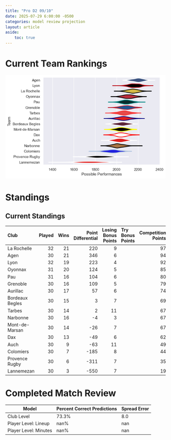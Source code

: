 ```yaml
---  
title: "Pro D2 09/10"  
date: 2025-07-29 6:00:00 -0500  
categories: model review projection  
layout: article  
aside:  
    toc: true  
---
```

# Current Team Rankings


![Club Rankings](plots/rankings_Pro_D2_0910.png)
# Standings

## Current Standings


| Club            |   Played |   Wins |   Point Differential |   Losing Bonus Points | Try Bonus Points   |   Competition Points |
|:----------------|---------:|-------:|---------------------:|----------------------:|:-------------------|---------------------:|
| La Rochelle     |       32 |     21 |                  220 |                     9 |                    |                   97 |
| Agen            |       30 |     21 |                  346 |                     6 |                    |                   94 |
| Lyon            |       32 |     19 |                  223 |                     4 |                    |                   92 |
| Oyonnax         |       31 |     20 |                  124 |                     5 |                    |                   85 |
| Pau             |       31 |     16 |                  104 |                     6 |                    |                   80 |
| Grenoble        |       30 |     16 |                  109 |                     5 |                    |                   79 |
| Aurillac        |       30 |     17 |                   57 |                     6 |                    |                   74 |
| Bordeaux Begles |       30 |     15 |                    3 |                     7 |                    |                   69 |
| Tarbes          |       30 |     14 |                    2 |                    11 |                    |                   67 |
| Narbonne        |       30 |     16 |                   -4 |                     3 |                    |                   67 |
| Mont-de-Marsan  |       30 |     14 |                  -26 |                     7 |                    |                   67 |
| Dax             |       30 |     13 |                  -49 |                     6 |                    |                   62 |
| Auch            |       30 |      9 |                  -63 |                    11 |                    |                   49 |
| Colomiers       |       30 |      7 |                 -185 |                     8 |                    |                   44 |
| Provence Rugby  |       30 |      6 |                 -311 |                     7 |                    |                   35 |
| Lannemezan      |       30 |      3 |                 -550 |                     7 |                    |                   19 |



# Completed Match Review


| Model | Percent Correct Predictions | Spread Error |
| ------ | ------ | ------ |
| Club Level | 73.3% | 8.0 |
| Player Level: Lineup | nan% | nan |
| Player Level: Minutes | nan% | nan |

